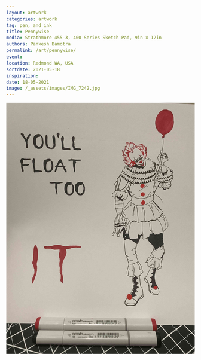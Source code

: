 ```yaml
---
layout: artwork
categories: artwork
tag: pen, and ink
title: Pennywise
media: Strathmore 455-3, 400 Series Sketch Pad, 9in x 12in
authors: Pankesh Bamotra
permalink: /art/pennywise/
event: 
location: Redmond WA, USA
sortdate: 2021-05-18
inspiration:
date: 18-05-2021
image: /_assets/images/IMG_7242.jpg
---
```

![](/_assets/images/IMG_7242.jpg)